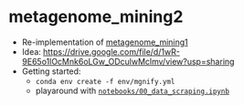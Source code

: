 # metagenome_mining2
* Re-implementation of [metagenome_mining1](https://github.com/lab-biotek-bio-ugm/metagenome_mining)
* Idea: https://drive.google.com/file/d/1wR-9E65o1lOcMnk6oLGw_ODculwMclmv/view?usp=sharing
* Getting started:
  * `conda env create -f env/mgnify.yml`
  * playaround with [`notebooks/00_data_scraping.ipynb`](https://github.com/lab-biotek-bio-ugm/metagenome_mining2/blob/main/notebooks/00_data_scraping.ipynb)
